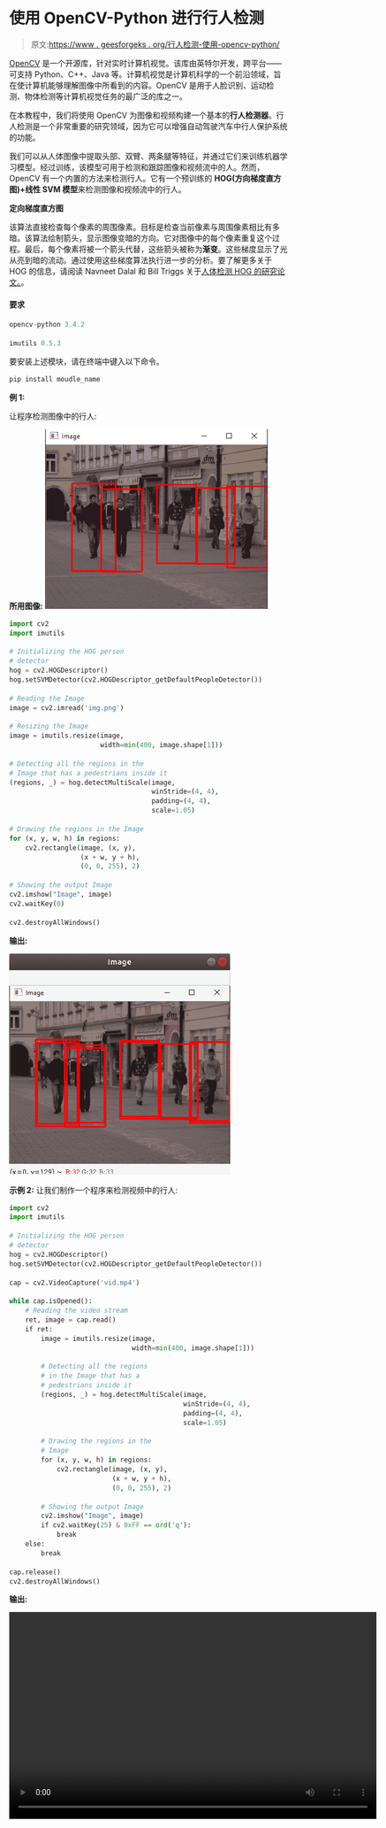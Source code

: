 # 使用 OpenCV-Python 进行行人检测

> 原文:[https://www . geesforgeks . org/行人检测-使用-opencv-python/](https://www.geeksforgeeks.org/pedestrian-detection-using-opencv-python/)

[OpenCV](https://www.geeksforgeeks.org/opencv-python-tutorial/) 是一个开源库，针对实时计算机视觉。该库由英特尔开发，跨平台——可支持 Python、C++、Java 等。计算机视觉是计算机科学的一个前沿领域，旨在使计算机能够理解图像中所看到的内容。OpenCV 是用于人脸识别、运动检测、物体检测等计算机视觉任务的最广泛的库之一。

在本教程中，我们将使用 OpenCV 为图像和视频构建一个基本的**行人检测器**。行人检测是一个非常重要的研究领域，因为它可以增强自动驾驶汽车中行人保护系统的功能。

我们可以从人体图像中提取头部、双臂、两条腿等特征，并通过它们来训练机器学习模型。经过训练，该模型可用于检测和跟踪图像和视频流中的人。然而，OpenCV 有一个内置的方法来检测行人。它有一个预训练的 **HOG(方向梯度直方图)+线性 SVM 模型**来检测图像和视频流中的行人。

**定向梯度直方图**

该算法直接检查每个像素的周围像素。目标是检查当前像素与周围像素相比有多暗。该算法绘制箭头，显示图像变暗的方向。它对图像中的每个像素重复这个过程。最后，每个像素将被一个箭头代替，这些箭头被称为**渐变**。这些梯度显示了光从亮到暗的流动。通过使用这些梯度算法执行进一步的分析。要了解更多关于 HOG 的信息，请阅读 Navneet Dalal 和 Bill Triggs 关于[人体检测 HOG 的研究论文。](http://lear.inrialpes.fr/people/triggs/pubs/Dalal-cvpr05.pdf)。

#### 要求

```py
opencv-python 3.4.2

imutils 0.5.3

```

要安装上述模块，请在终端中键入以下命令。

```py
pip install moudle_name
```

**例 1:**

让程序检测图像中的行人:

**所用图像:**
![python-opncv](img/4a028c38c4050095159ff03c5c4e283e.png)

```py
import cv2
import imutils

# Initializing the HOG person
# detector
hog = cv2.HOGDescriptor()
hog.setSVMDetector(cv2.HOGDescriptor_getDefaultPeopleDetector())

# Reading the Image
image = cv2.imread('img.png')

# Resizing the Image
image = imutils.resize(image,
                       width=min(400, image.shape[1]))

# Detecting all the regions in the 
# Image that has a pedestrians inside it
(regions, _) = hog.detectMultiScale(image, 
                                    winStride=(4, 4),
                                    padding=(4, 4),
                                    scale=1.05)

# Drawing the regions in the Image
for (x, y, w, h) in regions:
    cv2.rectangle(image, (x, y), 
                  (x + w, y + h), 
                  (0, 0, 255), 2)

# Showing the output Image
cv2.imshow("Image", image)
cv2.waitKey(0)

cv2.destroyAllWindows()
```

**输出:**

![python-opnecv-1](img/6c8a77e19d26059cf62d8147a6e2617d.png)

**示例 2:** 让我们制作一个程序来检测视频中的行人:

```py
import cv2
import imutils

# Initializing the HOG person
# detector
hog = cv2.HOGDescriptor()
hog.setSVMDetector(cv2.HOGDescriptor_getDefaultPeopleDetector())

cap = cv2.VideoCapture('vid.mp4')

while cap.isOpened():
    # Reading the video stream
    ret, image = cap.read()
    if ret:
        image = imutils.resize(image, 
                               width=min(400, image.shape[1]))

        # Detecting all the regions 
        # in the Image that has a 
        # pedestrians inside it
        (regions, _) = hog.detectMultiScale(image,
                                            winStride=(4, 4),
                                            padding=(4, 4),
                                            scale=1.05)

        # Drawing the regions in the 
        # Image
        for (x, y, w, h) in regions:
            cv2.rectangle(image, (x, y),
                          (x + w, y + h), 
                          (0, 0, 255), 2)

        # Showing the output Image
        cv2.imshow("Image", image)
        if cv2.waitKey(25) & 0xFF == ord('q'):
            break
    else:
        break

cap.release()
cv2.destroyAllWindows()
```

**输出:**

<video class="wp-video-shortcode" id="video-387592-1" width="665" height="374" preload="metadata" controls=""><source type="video/webm" src="https://media.geeksforgeeks.org/wp-content/uploads/20200323164247/Screencast-from-Monday-23-March-2020-044051-IST.webm?_=1">[https://media.geeksforgeeks.org/wp-content/uploads/20200323164247/Screencast-from-Monday-23-March-2020-044051-IST.webm](https://media.geeksforgeeks.org/wp-content/uploads/20200323164247/Screencast-from-Monday-23-March-2020-044051-IST.webm)</video>